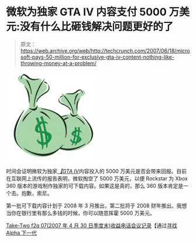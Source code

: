 # 微软为独家 GTA IV 内容支付 5000 万美元:没有什么比砸钱解决问题更好的了

> 原文：<https://web.archive.org/web/http://techcrunch.com/2007/06/18/microsoft-pays-50-million-for-exclusive-gta-iv-content-nothing-like-throwing-money-at-a-problem/>

[![msftgta4caash.jpg](img/6e8fcdee86b7e38c85d0efc067248d46.png)](https://web.archive.org/web/20140311002639/http://tctechcrunch2011.files.wordpress.com/2007/06/msftgta4caash.jpg "msftgta4caash.jpg")

时间会证明微软为独家[*【GTA IV*](https://web.archive.org/web/20140311002639/http://crunchgear.com/2007/05/03/xbox-360-making-for-slow-going-of-gta-iv/)内容投入的 5000 万美元是否会带来回报。目前在互联网上流传的报告表明，微软掏空了 5000 万美元，以便 Rockstar 为 Xbox 360 版本的游戏制作独家的可下载内容。如果这是真的，那么 360 版本肯定是一个去。抱歉，索尼。

第一批可下载内容计划于 2008 年 3 月推出，第二批将于 2008 财年推出。我想当你在银行里有那么多钱的时候，你可以随意挥霍 5000 万美元。

[Take-Two f2q 07(2007 年 4 月 30 日季度末)收益电话会议记录](https://web.archive.org/web/20140311002639/http://seekingalpha.com/article/38017)【通过[寻找 Alpha 下一代](https://web.archive.org/web/20140311002639/http://www.next-gen.biz/index.php?option=com_content&task=view&id=6023&Itemid=2)